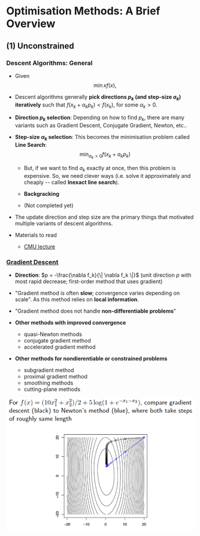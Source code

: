 # Optimisation Methods: A Brief Overview


## (1) Unconstrained

### Descent Algorithms: General
- Given  $$\min{x} f(x),$$


- Descent algorithms generally **pick directions $p_k$ (and step-size $a_k$) iteratively** such that $f(x_k + \alpha_k p_k) < f(x_k)$, for some $\alpha_k > 0$. 



- **Direction $p_k$ selection**: Depending on how to find $p_k$, there are many variants such as Gradient Descent, Conjugate Gradient, Newton, etc..

- **Step-size $\alpha_k$ selection**: This becomes the minimisation problem called **Line Search**: 
$$\min_{ \alpha_{k} > 0} f(x_k + a_k p_k)$$

    - But, if we want to find $a_k$ exactly at once, then this problem is expensive. So, we need clever ways (i.e. solve it approximately and cheaply -- called **Inexact line search**).

    - **Backgracking**
    - (Not completed yet)

- The update direction and step size are the primary things that motivated multiple variants of descent algorithms. 

- Materials to read
    - [CMU lecture](http://www.cs.cmu.edu/~pradeepr/convexopt/Lecture_Slides/Descent-Line-Search.pdf)
    


### [Gradient Descent](http://www.cs.cmu.edu/~pradeepr/convexopt/Lecture_Slides/Gradient-Descent.pdf)

- **Direction**: $p = -\frac{\nabla f_k}{\| \nabla f_k \|}$ (unit direction $p$ with most rapid decrease; first-order method that uses gradient)

- "Gradient method is often **slow**; convergence varies depending on scale". As this method relies on **local information**.
    
- "Gradient method does not handle **non-differentiable problems**"

- **Other methods with improved convergence**

    - quasi-Newton methods
    - conjugate gradient method
    - accelerated gradient method

- **Other methods for nondierentiable or constrained problems**

    - subgradient method
    - proximal gradient method
    - smoothing methods
    - cutting-plane methods

![Image description](images/Gradient_Newton.png)    